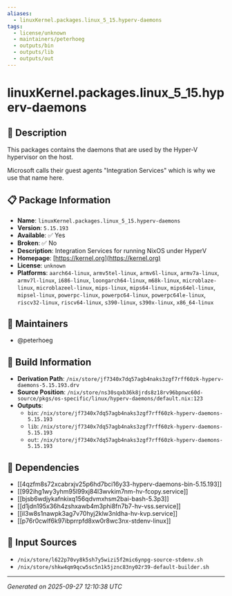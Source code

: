 ```yaml
---
aliases:
  - linuxKernel.packages.linux_5_15.hyperv-daemons
tags:
  - license/unknown
  - maintainers/peterhoeg
  - outputs/bin
  - outputs/lib
  - outputs/out
---
```


# linuxKernel.packages.linux_5_15.hyperv-daemons

## 📝 Description

This packages contains the daemons that are used by the Hyper-V hypervisor
on the host.

Microsoft calls their guest agents "Integration Services" which is why
we use that name here.


## 📋 Package Information

- **Name**: `linuxKernel.packages.linux_5_15.hyperv-daemons`
- **Version**: `5.15.193`
- **Available**: ✅ Yes
- **Broken**: ✅ No
- **Description**: Integration Services for running NixOS under HyperV
- **Homepage**: [https://kernel.org](https://kernel.org)
- **License**: `unknown`
- **Platforms**: `aarch64-linux`, `armv5tel-linux`, `armv6l-linux`, `armv7a-linux`, `armv7l-linux`, `i686-linux`, `loongarch64-linux`, `m68k-linux`, `microblaze-linux`, `microblazeel-linux`, `mips-linux`, `mips64-linux`, `mips64el-linux`, `mipsel-linux`, `powerpc-linux`, `powerpc64-linux`, `powerpc64le-linux`, `riscv32-linux`, `riscv64-linux`, `s390-linux`, `s390x-linux`, `x86_64-linux`
## 👥 Maintainers

- @peterhoeg


## 🔧 Build Information

- **Derivation Path**: `/nix/store/jf7340x7dq57agb4naks3zgf7rff60zk-hyperv-daemons-5.15.193.drv`
- **Source Position**: `/nix/store/ns30sqxb36k8jrds8z18rv96bpnwc60d-source/pkgs/os-specific/linux/hyperv-daemons/default.nix:123`
- **Outputs**:
  - `bin`:  `/nix/store/jf7340x7dq57agb4naks3zgf7rff60zk-hyperv-daemons-5.15.193`
  - `lib`:  `/nix/store/jf7340x7dq57agb4naks3zgf7rff60zk-hyperv-daemons-5.15.193`
  - `out`:  `/nix/store/jf7340x7dq57agb4naks3zgf7rff60zk-hyperv-daemons-5.15.193`

## 🔗 Dependencies

- [[4qzfm8s72xcabrxjv25p6hd7bci16y33-hyperv-daemons-bin-5.15.193]]
- [[992ihg1wy3yhm95l99xj84l3wvkim7nm-hv-fcopy.service]]
- [[bjsb6wdjykafnkixq156qdvmxhsm2bai-bash-5.3p3]]
- [[d1jdn195x36h4zshxawb4m3phi8fn7b7-hv-vss.service]]
- [[il3w8s1nawpk3ag7v70hyj2klw3nldha-hv-kvp.service]]
- [[p76r0cwlf6k97ibprrpfd8xw0r8wc3nx-stdenv-linux]]

## 📁 Input Sources

- `/nix/store/l622p70vy8k5sh7y5wizi5f2mic6ynpg-source-stdenv.sh`
- `/nix/store/shkw4qm9qcw5sc5n1k5jznc83ny02r39-default-builder.sh`

---
*Generated on 2025-09-27 12:10:38 UTC*
